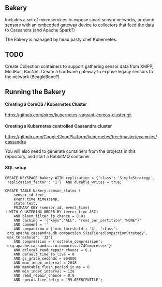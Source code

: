 ## Bakery

Includes a set of microservices to expose smart sensor networks, 
or dumb sensors with an embedded gateway device to collectors that feed the
data to Cassandra (and Apache Spark?)

The Bakery is managed by head pasty chef Kubernetes.

## TODO

Create Collection containers to support gathering sensor data from XMPP, ModBus, BacNet.
Create a hardware gateway to expose legacy sensors to the network (BeagleBone?)

## Running the Bakery

#### Creating a CoreOS / Kubernetes Cluster
https://github.com/pires/kubernetes-vagrant-coreos-cluster.git

#### Creating a Kubernetes controlled Cassandra cluster
https://github.com/GoogleCloudPlatform/kubernetes/tree/master/examples/cassandra

You will also need to generate containers from the projects in this repository,
and start a RabbitMQ container.

#### SQL setup

```
CREATE KEYSPACE bakery WITH replication = {'class': 'SimpleStrategy', 'replication_factor': '1'}  AND durable_writes = true;

CREATE TABLE bakery.sensor_states (
    sensor_id text,
    event_time timestamp,
    state text,
    PRIMARY KEY (sensor_id, event_time)
) WITH CLUSTERING ORDER BY (event_time ASC)
    AND bloom_filter_fp_chance = 0.01
    AND caching = '{"keys":"ALL", "rows_per_partition":"NONE"}'
    AND comment = ''
    AND compaction = {'min_threshold': '4', 'class': 'org.apache.cassandra.db.compaction.SizeTieredCompactionStrategy', 'max_threshold': '32'}
    AND compression = {'sstable_compression': 'org.apache.cassandra.io.compress.LZ4Compressor'}
    AND dclocal_read_repair_chance = 0.1
    AND default_time_to_live = 0
    AND gc_grace_seconds = 864000
    AND max_index_interval = 2048
    AND memtable_flush_period_in_ms = 0
    AND min_index_interval = 128
    AND read_repair_chance = 0.0
    AND speculative_retry = '99.0PERCENTILE';
```
